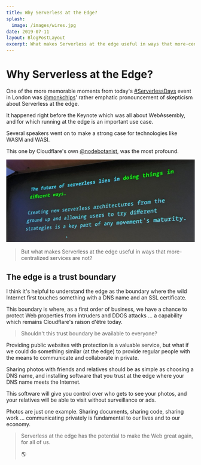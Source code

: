 ```yaml
---
title: Why Serverless at the Edge?
splash:
  image: /images/wires.jpg
date: 2019-07-11
layout: BlogPostLayout
excerpt: What makes Serverless at the edge useful in ways that more-centralized cloud services are not?
---
```


# Why Serverless at the Edge?

One of the more memorable moments from today's [#ServerlessDays](https://twitter.com/ServerlessLDN) event in London was [@monkchips](https://twitter.com/monkchips)' rather emphatic pronouncement of skepticism about Serverless at the edge.

It happened right before the Keynote which was all about WebAssembly, and for which running at the edge is an important use case.

Several speakers went on to make a strong case for technologies like WASM and WASI. 

This one by Cloudflare's own [@nodebotanist](https://twitter.com/nodebotanist), was the most profound.  

![@nodebotanist quote: "The future of serverless lies in doing things in different ways. Creating new serverless architectures from the ground up and allowing users to try different strategies is a key part of any movement's maturity."](/images/kas-quote-2.jpg)

> But what makes Serverless at the edge useful in ways that more-centralized services are not?

## The edge is a trust boundary

I think it's helpful to understand the edge as the boundary where the wild Internet first touches something with a DNS name and an SSL certificate. 

This boundary is where, as a first order of business, we have a chance to protect Web properties from intruders and DDOS attacks ... a capability which remains Cloudflare's raison d'être today.

> Shouldn't this trust boundary be available to everyone?

Providing public websites with protection is a valuable service, but what if we could do something similar (at the edge) to provide regular people with the means to communicate and collaborate in private.

Sharing photos with friends and relatives should be as simple as choosing a DNS name, and installing software that you trust at the edge where your DNS name meets the Internet. 

This software will give you control over who gets to see your photos, and your relatives will be able to visit without surveillance or ads.

Photos are just one example. Sharing documents, sharing code, sharing work ... communicating privately is fundamental to our lives and to our economy.

> Serverless at the edge has the potential to make the Web great again, for all of us.  
>
> 🌎

